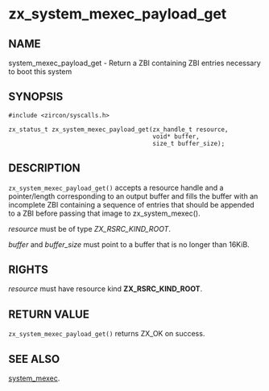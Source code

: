 # zx_system_mexec_payload_get

## NAME

<!-- Updated by update-docs-from-abigen, do not edit. -->

system_mexec_payload_get - Return a ZBI containing ZBI entries necessary to boot this system

## SYNOPSIS

<!-- Updated by update-docs-from-abigen, do not edit. -->

```
#include <zircon/syscalls.h>

zx_status_t zx_system_mexec_payload_get(zx_handle_t resource,
                                        void* buffer,
                                        size_t buffer_size);
```

## DESCRIPTION

`zx_system_mexec_payload_get()` accepts a resource handle and a
pointer/length corresponding to an output buffer and fills the buffer with an
incomplete ZBI containing a sequence of entries that should be appended to a
ZBI before passing that image to zx_system_mexec().

*resource* must be of type *ZX_RSRC_KIND_ROOT*.

*buffer* and *buffer_size* must point to a buffer that is no longer than 16KiB.

## RIGHTS

<!-- Updated by update-docs-from-abigen, do not edit. -->

*resource* must have resource kind **ZX_RSRC_KIND_ROOT**.

## RETURN VALUE

`zx_system_mexec_payload_get()` returns ZX_OK on success.

## SEE ALSO

[system_mexec](system_mexec.md).

